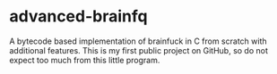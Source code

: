 # advanced-brainfq
A bytecode based implementation of brainfuck in C from scratch with additional features.
This is my first public project on GitHub, so do not expect too much from this little program.
